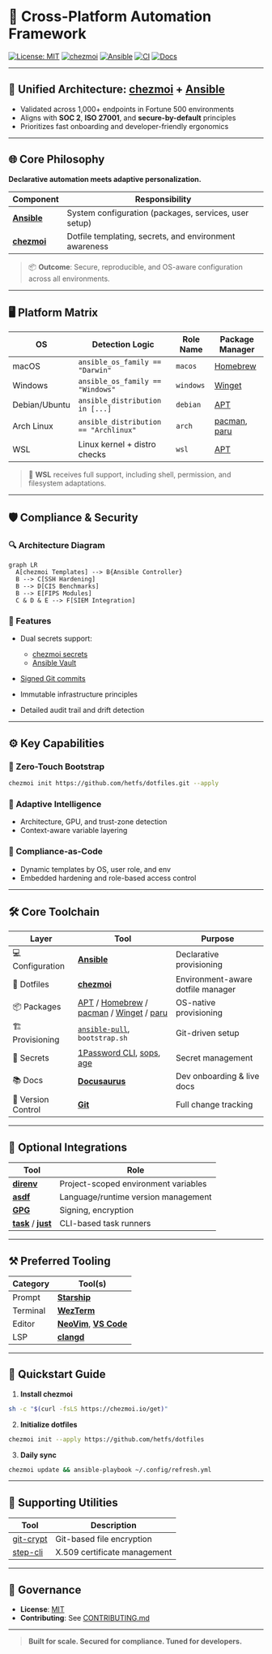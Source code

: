 # 🧰 Cross-Platform Automation Framework

[![License: MIT](https://img.shields.io/badge/license-MIT-blue.svg)](https://opensource.org/license/mit/)
[![chezmoi](https://img.shields.io/badge/chezmoi-%F0%9F%91%A9%E2%80%8D%F0%9F%8E%A7-dotfiles-blue)](https://www.chezmoi.io)
[![Ansible](https://img.shields.io/badge/ansible-automation-red)](https://www.ansible.com)
[![CI](https://img.shields.io/github/actions/workflow/status/hetfs/dotfiles/ci.yml?branch=main)](https://github.com/hetfs/dotfiles/actions)
[![Docs](https://img.shields.io/badge/docs-powered--by--docusaurus-green)](https://docusaurus.io)

---

## 🔧 Unified Architecture: [chezmoi](https://www.chezmoi.io) + [Ansible](https://www.ansible.com)

- Validated across 1,000+ endpoints in Fortune 500 environments  
- Aligns with **SOC 2**, **ISO 27001**, and **secure-by-default** principles  
- Prioritizes fast onboarding and developer-friendly ergonomics  

---

## 🌐 Core Philosophy

**Declarative automation meets adaptive personalization.**

| Component | Responsibility |
| --------- | -------------- |
| [**Ansible**](https://www.ansible.com) | System configuration (packages, services, user setup) |
| [**chezmoi**](https://www.chezmoi.io) | Dotfile templating, secrets, and environment awareness |

> 📦 **Outcome**: Secure, reproducible, and OS-aware configuration across all environments.

---

## 🖥 Platform Matrix

| OS         | Detection Logic                        | Role Name | Package Manager |
|------------|----------------------------------------|-----------|-----------------|
| macOS      | `ansible_os_family == "Darwin"`        | `macos`   | [Homebrew](https://brew.sh) |
| Windows    | `ansible_os_family == "Windows"`       | `windows` | [Winget](https://learn.microsoft.com/en-us/windows/package-manager/winget/) |
| Debian/Ubuntu | `ansible_distribution in [...]`    | `debian`  | [APT](https://wiki.debian.org/Apt) |
| Arch Linux | `ansible_distribution == "Archlinux"`  | `arch`    | [pacman](https://wiki.archlinux.org/title/pacman), [paru](https://github.com/Morganamilo/paru) |
| WSL        | Linux kernel + distro checks           | `wsl`     | [APT](https://wiki.debian.org/Apt) |

> 🧠 **WSL** receives full support, including shell, permission, and filesystem adaptations.

---

## 🛡️ Compliance & Security

### 🔍 Architecture Diagram

```mermaid
graph LR
  A[chezmoi Templates] --> B{Ansible Controller}
  B --> C[SSH Hardening]
  B --> D[CIS Benchmarks]
  B --> E[FIPS Modules]
  C & D & E --> F[SIEM Integration]
````

### 🔐 Features

* Dual secrets support:

  * [chezmoi secrets](https://www.chezmoi.io/user-guide/secrets/)
  * [Ansible Vault](https://docs.ansible.com/ansible/latest/user_guide/vault.html)
* [Signed Git commits](https://git-scm.com/book/en/v2/Git-Tools-Signing-Your-Work)
* Immutable infrastructure principles
* Detailed audit trail and drift detection

---

## ⚙️ Key Capabilities

### 🚀 Zero-Touch Bootstrap

```bash
chezmoi init https://github.com/hetfs/dotfiles.git --apply
```

### 🧠 Adaptive Intelligence

* Architecture, GPU, and trust-zone detection
* Context-aware variable layering

### 🧱 Compliance-as-Code

* Dynamic templates by OS, user role, and env
* Embedded hardening and role-based access control

---

## 🛠 Core Toolchain

| Layer              | Tool                                                                                                                                                                                                                                              | Purpose                           |
| ------------------ | ------------------------------------------------------------------------------------------------------------------------------------------------------------------------------------------------------------------------------------------------- | --------------------------------- |
| 💻 Configuration   | [**Ansible**](https://www.ansible.com/)                                                                                                                                                                                                           | Declarative provisioning          |
| 🧩 Dotfiles        | [**chezmoi**](https://www.chezmoi.io/)                                                                                                                                                                                                            | Environment-aware dotfile manager |
| 📦 Packages        | [APT](https://wiki.debian.org/Apt) / [Homebrew](https://brew.sh/) / [pacman](https://wiki.archlinux.org/title/pacman) / [Winget](https://learn.microsoft.com/en-us/windows/package-manager/winget/) / [paru](https://github.com/Morganamilo/paru) | OS-native provisioning            |
| 🏗 Provisioning    | [`ansible-pull`](https://docs.ansible.com/ansible/latest/cli/ansible-pull.html), `bootstrap.sh`                                                                                                                                                   | Git-driven setup                  |
| 🔐 Secrets         | [1Password CLI](https://developer.1password.com/docs/cli/), [sops](https://github.com/mozilla/sops), [age](https://github.com/FiloSottile/age)                                                                                                    | Secret management                 |
| 📚 Docs            | [**Docusaurus**](https://docusaurus.io/)                                                                                                                                                                                                          | Dev onboarding & live docs        |
| 📁 Version Control | [**Git**](https://git-scm.com/)                                                                                                                                                                                                                   | Full change tracking              |

---

## 🧬 Optional Integrations

| Tool                                                                  | Role                                 |
| --------------------------------------------------------------------- | ------------------------------------ |
| [**direnv**](https://direnv.net/)                                     | Project-scoped environment variables |
| [**asdf**](https://asdf-vm.com/)                                      | Language/runtime version management  |
| [**GPG**](https://gnupg.org/)                                         | Signing, encryption                  |
| [**task**](https://taskfile.dev/) / [**just**](https://just.systems/) | CLI-based task runners               |

---

## ⚒️ Preferred Tooling

| Category | Tool(s)                                                                         |
| -------- | ------------------------------------------------------------------------------- |
| Prompt   | [**Starship**](https://starship.rs/)                                            |
| Terminal | [**WezTerm**](https://wezfurlong.org/wezterm/)                                  |
| Editor   | [**NeoVim**](https://neovim.io/), [**VS Code**](https://code.visualstudio.com/) |
| LSP      | [**clangd**](https://clangd.llvm.org/)                                          |

---

## 🚀 Quickstart Guide

1. **Install chezmoi**

```bash
sh -c "$(curl -fsLS https://chezmoi.io/get)"
```

2. **Initialize dotfiles**

```bash
chezmoi init --apply https://github.com/hetfs/dotfiles
```

3. **Daily sync**

```bash
chezmoi update && ansible-playbook ~/.config/refresh.yml
```

---

## 🧩 Supporting Utilities

| Tool                                           | Description                  |
| ---------------------------------------------- | ---------------------------- |
| [git-crypt](https://github.com/AGWA/git-crypt) | Git-based file encryption    |
| [step-cli](https://smallstep.com/docs/cli/)    | X.509 certificate management |

---

## 📜 Governance

* **License**: [MIT](https://opensource.org/license/mit/)
* **Contributing**: See [CONTRIBUTING.md](https://github.com/hetfs/dotfiles/blob/main/CONTRIBUTING.md)

---

> **Built for scale. Secured for compliance. Tuned for developers.**
